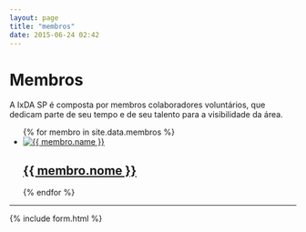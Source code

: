 ```yaml
---
layout: page
title: "membros"
date: 2015-06-24 02:42
---
```


# Membros

A IxDA SP é composta por membros colaboradores voluntários, que dedicam parte de seu tempo e de seu talento para a visibilidade da área.

<ul class="membros">
  {% for membro in site.data.membros %}
    <li class="membro">
      <a href="{{ site.url }}/membros/{{ membro.twitter }}" title="{{ membro.nome }}">
    	  <img src="{{ membro.email | to_gravatar }}" alt="{{ membro.name }}" class="thumbnail" />
    	  <h2 class="nome">{{ membro.nome }}</h2>
      </a>
    </li>
  {% endfor %}
</ul>


<hr class="divisor" />

{% include form.html %}